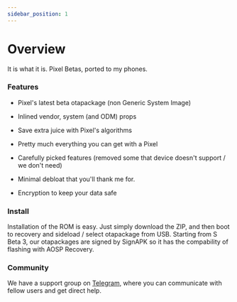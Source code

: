 ```yaml
---
sidebar_position: 1
---
```


# Overview #

It is what it is. Pixel Betas, ported to my phones.


### Features ###

- Pixel's latest beta otapackage (non Generic System Image)

- Inlined vendor, system (and ODM) props

- Save extra juice with Pixel's algorithms

- Pretty much everything you can get with a Pixel

- Carefully picked features (removed some that device doesn't support / we don't need)

- Minimal debloat that you'll thank me for.

- Encryption to keep your data safe 

### Install ###

Installation of the ROM is easy. Just simply download the ZIP, and then boot to recovery and sideload / select otapackage from USB. Starting from S Beta 3, our otapackages are signed by SignAPK so it has the compability of flashing with AOSP Recovery.

### Community ###

We have a support group on [Telegram](https://t.me/ppkingdom), where you can communicate with fellow users and get direct help.